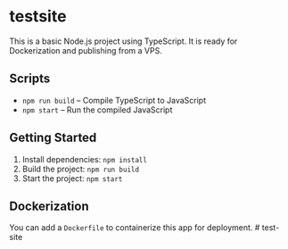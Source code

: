 # testsite

This is a basic Node.js project using TypeScript. It is ready for Dockerization and publishing from a VPS.

## Scripts
- `npm run build` – Compile TypeScript to JavaScript
- `npm start` – Run the compiled JavaScript

## Getting Started
1. Install dependencies: `npm install`
2. Build the project: `npm run build`
3. Start the project: `npm start`

## Dockerization
You can add a `Dockerfile` to containerize this app for deployment.
#   t e s t - s i t e  
 